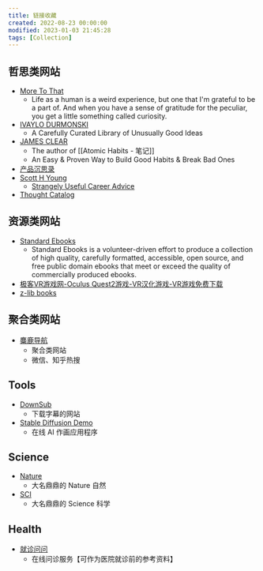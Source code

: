 ```yaml
---
title: 链接收藏
created: 2022-08-23 00:00:00
modified: 2023-01-03 21:45:28
tags: [Collection]
---
```


## 哲思类网站

- [More To That](https://moretothat.com/)
	- Life as a human is a weird experience, but one that I'm grateful to be a part of. And when you have a sense of gratitude for the peculiar, you get a little something called curiosity.
- [IVAYLO DURMONSKI](https://durmonski.com/)
	- A Carefully Curated Library of Unusually Good Ideas
- [JAMES CLEAR](https://jamesclear.com/)
	- The author of [[Atomic Habits - 笔记]]
	- An Easy & Proven Way to Build Good Habits & Break Bad Ones
- [产品沉思录](https://www.notion.so/4900d9878d7c4c3c974c46433d7d71a1?v=1d50c05a70144fbbaad2d62438da336e&p=88a04c1239764afe97777108b3ccd465&pm=s)
- [Scott H Young](https://www.scotthyoung.com/blog/articles/)
	- [Strangely Useful Career Advice](https://www.scotthyoung.com/blog/2015/10/07/strangely-useful-career-advice/)
- [Thought Catalog](https://thoughtcatalog.com/)

## 资源类网站

- [Standard Ebooks](https://standardebooks.org/ebooks)
	- Standard Ebooks is a volunteer-driven effort to produce a collection of high quality, carefully formatted, accessible, open source, and free public domain ebooks that meet or exceed the quality of commercially produced ebooks.
- [极客VR游戏网-Oculus Quest2游戏-VR汉化游戏-VR游戏免费下载](https://www.179vr.cn/)
- [z-lib books](https://b-ok.cc/)

## 聚合类网站

- [麋鹿导航](https://404l.com/)
    - 聚合类网站
    - 微信、知乎热搜

## Tools

- [DownSub](https://downsub.com/)
    - 下载字幕的网站
- [Stable Diffusion Demo](https://huggingface.co/spaces/stabilityai/stable-diffusion)
    - 在线 AI 作画应用程序

## Science

- [Nature](https://www.nature.com/)
    - 大名鼎鼎的 Nature 自然
- [SCI](https://www.science.org/)
    - 大名鼎鼎的 Science 科学

## Health

- [就诊问问](https://ask.nocode.com/)
    - 在线问诊服务【可作为医院就诊前的参考资料】
